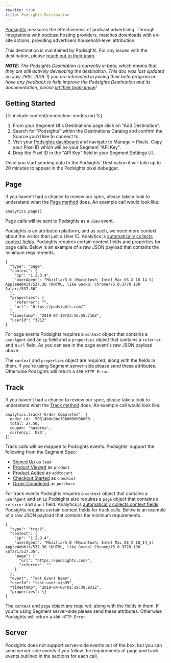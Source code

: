 ```yaml
---
rewrite: true
title: Podsights Destination
---
```


[Podsights](https://podsights.com/?utm_source=segmentio&utm_medium=docs&utm_campaign=partners) measures the effectiveness of podcast advertising. Through integrations with podcast hosting providers, matches downloads with on-site actions,  providing advertisers household-level attribution.

This destination is maintained by Podsights. For any issues with the destination, please [reach out to their team](mailto:hello@podights.com).

_**NOTE:** The Podsights Destination is currently in beta, which means that they are still actively developing the destination. This doc was last updated on July 26th, 2019. If you are interested in joining their beta program or have any feedback to help improve the Podsights Destination and its documentation, please [let  their team know](mailto:hello@podsights.com)!_

## Getting Started

{% include content/connection-modes.md %}


1. From your Segment UI's Destinations page click on "Add Destination".
2. Search for "Podsights" within the Destinations Catalog and confirm the Source you'd like to connect to.
3. Visit your [Podsights dashboard](https://analytics.podsights.com) and navigate to Manage > Pixels. Copy your Pixel ID which will be your Segment "API Key".
4. Drop the Pixel ID in the "API Key" field in your Segment Settings UI.


Once you start sending data to the Podsights' Destination it will take up to 20 minutes to appear in the Podsights pixel debugger.

## Page

If you haven't had a chance to review our spec, please take a look to understand what the [Page method](https://segment.com/docs/spec/page/) does. An example call would look like:

```
analytics.page()
```

Page calls will be sent to Podsights as a `view` event.

Podsights is an attribution platform, and as such, we need more context about the visitor than just a User ID. Analytics.js [automatically collects context fields](https://segment.com/docs/spec/common/#context-fields-automatically-collected). Podsights requires certain context fields and properties for page calls. Below is an example of a raw JSON payload that contains the minimum requirements.
```
{
  "type": "page",
  "context": {
    "ip": "1.2.3.4",
    "userAgent": "Mozilla/5.0 (Macintosh; Intel Mac OS X 10_14_5) AppleWebKit/537.36 (KHTML, like Gecko) Chrome/75.0.3770.100 Safari/537.36"
  },
  "properties": {
    "referrer": "",
    "url": "https://podsights.com/"
  },
  "timestamp": "2019-07-19T23:56:59.716Z",
  "userId": "3212"
}
```

For page events Podsights requires a ```context``` object that contains a ```userAgent``` and an ```ip``` field and a ```properties``` object that contains a ```referrer``` and a ```url``` field.
As you can see in the page event's raw JSON payload above.

The ```context``` and ```properties``` object are required, along with the fields in them. If you're using Segment server-side please send these attributes. Otherwise Podsights will return a ```400 HTTP Error```.

## Track

If you haven't had a chance to review our spec, please take a look to understand what the [Track method](https://segment.com/docs/spec/track/) does. An example call would look like:

```
analytics.track('Order Completed', {
  order_id: '50314b8e9bcf000000000000',
  total: 27.50,
  coupon: 'hasbros',
  currency: 'USD',
});
```

Track calls will be mapped to Podsights events. Podsights' support the following from the Segment Spec:


* [Signed Up](https://segment.com/docs/spec/b2b-saas/#signed-up) as `lead`
* [Product Viewed](https://segment.com/docs/spec/ecommerce/v2/#product-viewed) as `product`
* [Product Added](https://segment.com/docs/spec/ecommerce/v2/#product-added) as `addtocart`
* [Checkout Started](https://segment.com/docs/spec/ecommerce/v2/#checkout-started) as `checkout`
* [Order Completed](https://segment.com/docs/spec/ecommerce/v2/#order-completed) as `purchase`

For track events Podsights requires a ```context``` object that contains a ```userAgent``` and an ```ip``` Podsights also requires a ```page``` object that contains a ```referrer``` and a ```url``` field.
Analytics.js [automatically collects context fields](https://segment.com/docs/spec/common/#context-fields-automatically-collected). Podsights requires certain context fields for track calls. Below is an example of a raw JSON payload that contains the minimum requirements.
```
{
  "type": "track",
  "context": {
    "ip": "1.2.3.4",
    "userAgent": "Mozilla/5.0 (Macintosh; Intel Mac OS X 10_14_5) AppleWebKit/537.36 (KHTML, like Gecko) Chrome/75.0.3770.100 Safari/537.36",
    "page": {
      "url": "https://podsights.com/",
      "referrer": ""
    }
  },
  "event": "Test Event Name",
  "userId": "test-user-xip99",
  "timestamp": "2019-04-08T01:19:38.931Z",
  "properties": {}
}
```

The ```context``` and ```page``` object are required, along with the fields in them. If you're using Segment server-side please send these attributes. Otherwise Podsights will return a ```400 HTTP Error```.

## Server
Podsights does not support server-side events out of the box, but you can send server-side events if you follow the requirements of page and track events outlined in the sections for each call.
